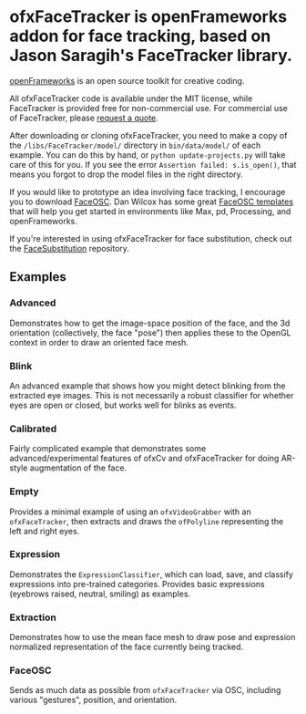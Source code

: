 # ofxFaceTracker is openFrameworks addon for face tracking, based on Jason Saragih's FaceTracker library.

[openFrameworks](http://openFrameworks.cc/) is an open source toolkit for creative coding.

All ofxFaceTracker code is available under the MIT license, while FaceTracker is provided free for non-commercial use. For commercial use of FaceTracker, please [request a quote](http://facetracker.net/quote/).

After downloading or cloning ofxFaceTracker, you need to make a copy of the `/libs/FaceTracker/model/` directory in `bin/data/model/` of each example. You can do this by hand, or `python update-projects.py` will take care of this for you. If you see the error `Assertion failed: s.is_open()`, that means you forgot to drop the model files in the right directory.

If you would like to prototype an idea involving face tracking, I encourage you to download [FaceOSC](https://github.com/kylemcdonald/ofxFaceTracker/downloads). Dan Wilcox has some great [FaceOSC templates](hhttps://github.com/CreativeInquiry/FaceOSC-Templates) that will help you get started in environments like Max, pd, Processing, and openFrameworks.

If you're interested in using ofxFaceTracker for face substitution, check out the [FaceSubstitution](https://github.com/arturoc/FaceSubstitution) repository.

## Examples

### Advanced

Demonstrates how to get the image-space position of the face, and the 3d orientation (collectively, the face "pose") then applies these to the OpenGL context in order to draw an oriented face mesh.

### Blink

An advanced example that shows how you might detect blinking from the extracted eye images. This is not necessarily a robust classifier for whether eyes are open or closed, but works well for blinks as events.

### Calibrated

Fairly complicated example that demonstrates some advanced/experimental features of ofxCv and ofxFaceTracker for doing AR-style augmentation of the face.

### Empty

Provides a minimal example of using an `ofxVideoGrabber` with an `ofxFaceTracker`, then extracts and draws the `ofPolyline` representing the  left and right eyes.

### Expression

Demonstrates the `ExpressionClassifier`, which can load, save, and classify expressions into pre-trained categories. Provides basic expressions (eyebrows raised, neutral, smiling) as examples.

### Extraction

Demonstrates how to use the mean face mesh to draw pose and expression normalized representation of the face currently being tracked.

### FaceOSC

Sends as much data as possible from `ofxFaceTracker` via OSC, including various "gestures", position, and orientation.
